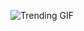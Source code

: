 
<!-- GIF_SECTION -->
![Trending GIF](https://media3.giphy.com/media/v1.Y2lkPThiYjIxNzcyaWhrYWJ5c2xiaG4zYnNyNW5ia2E5cHloaG9tOTk4eDdoN3R6MWY5diZlcD12MV9naWZzX3NlYXJjaCZjdD1n/okFG5aJWqRGMYXoKTD/giphy.gif)
<!-- END_GIF_SECTION -->
